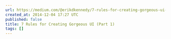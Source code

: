 ```yaml
---
url: https://medium.com/@erikdkennedy/7-rules-for-creating-gorgeous-ui-part-1-559d4e805cda
created_at: 2014-12-04 17:27 UTC
published: false
title: 7 Rules for Creating Gorgeous UI (Part 1)
tags: []
---
```



